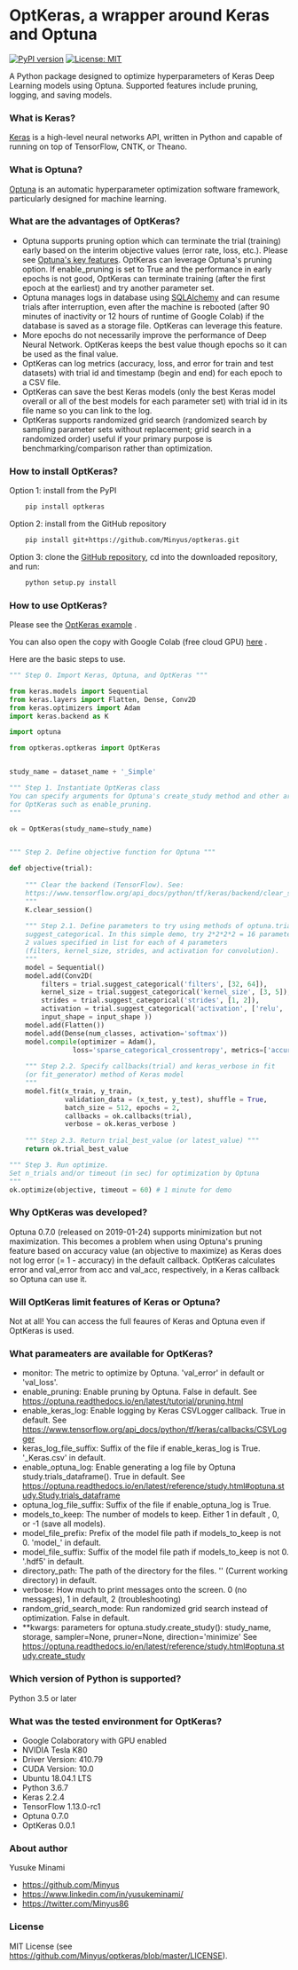 # OptKeras, a wrapper around Keras and Optuna

[![PyPI version](https://badge.fury.io/py/optkeras.svg)](https://badge.fury.io/py/optkeras)
[![License: MIT](https://img.shields.io/badge/License-MIT-yellow.svg)](https://opensource.org/licenses/MIT)

A Python package designed to optimize hyperparameters of Keras Deep Learning models using Optuna. Supported features include pruning, logging, and saving models.


### What is Keras?

[Keras](https://keras.io/) is a high-level neural networks API, written in Python and capable of running on top of TensorFlow, CNTK, or Theano.


### What is Optuna?

[Optuna](https://optuna.org/) is an automatic hyperparameter optimization software framework, particularly designed for machine learning. 


### What are the advantages of OptKeras?

- Optuna supports pruning option which can terminate the trial (training) early based on the interim objective values (error rate, loss, etc.). Please see [Optuna's key features](https://optuna.org/#key_features). OptKeras can leverage Optuna's pruning option. If enable_pruning is set to True and the performance in early epochs is not good, OptKeras can terminate training (after the first epoch at the earliest) and try another parameter set.
- Optuna manages logs in database using [SQLAlchemy](https://www.sqlalchemy.org/) and can resume trials after interruption, even after the machine is rebooted (after 90 minutes of inactivity or 12 hours of runtime of Google Colab) if the database is saved as a storage file. OptKeras can leverage this feature.
- More epochs do not necessarily improve the performance of Deep Neural Network. OptKeras keeps the best value though epochs so it can be used as the final value.
- OptKeras can log metrics (accuracy, loss, and error for train and test datasets) with trial id and timestamp (begin and end) for each epoch to a CSV file.
- OptKeras can save the best Keras models (only the best Keras model overall or all of the best models for each parameter set) with trial id in its file name so you can link to the log.
- OptKeras supports randomized grid search (randomized search by sampling parameter sets without replacement; grid search in a randomized order) useful if your primary purpose is benchmarking/comparison rather than optimization. 


### How to install OptKeras?

Option 1: install from the PyPI

```bash
	pip install optkeras
```

Option 2: install from the GitHub repository

```bash
	pip install git+https://github.com/Minyus/optkeras.git
```

Option 3: clone the [GitHub repository](https://github.com/Minyus/optkeras.git), cd into the downloaded repository, and run:

```bash
	python setup.py install
```

### How to use OptKeras?

Please see the [OptKeras example]( 
https://github.com/Minyus/optkeras/blob/master/examples/OptKeras_Example.ipynb
) .

You can also open the copy with Google Colab (free cloud GPU) [here]( 
https://colab.research.google.com/github/Minyus/optkeras/blob/master/examples/OptKeras_Example.ipynb
) .

Here are the basic steps to use.

```python
""" Step 0. Import Keras, Optuna, and OptKeras """

from keras.models import Sequential
from keras.layers import Flatten, Dense, Conv2D
from keras.optimizers import Adam
import keras.backend as K

import optuna

from optkeras.optkeras import OptKeras


study_name = dataset_name + '_Simple'

""" Step 1. Instantiate OptKeras class
You can specify arguments for Optuna's create_study method and other arguments 
for OptKeras such as enable_pruning. 
"""

ok = OptKeras(study_name=study_name)


""" Step 2. Define objective function for Optuna """

def objective(trial):
    
    """ Clear the backend (TensorFlow). See:
    https://www.tensorflow.org/api_docs/python/tf/keras/backend/clear_session
    """
    K.clear_session() 
    
    """ Step 2.1. Define parameters to try using methods of optuna.trial such as 
    suggest_categorical. In this simple demo, try 2*2*2*2 = 16 parameter sets: 
    2 values specified in list for each of 4 parameters 
    (filters, kernel_size, strides, and activation for convolution).
    """    
    model = Sequential()
    model.add(Conv2D(
        filters = trial.suggest_categorical('filters', [32, 64]), 
        kernel_size = trial.suggest_categorical('kernel_size', [3, 5]), 
        strides = trial.suggest_categorical('strides', [1, 2]), 
        activation = trial.suggest_categorical('activation', ['relu', 'linear']), 
        input_shape = input_shape ))
    model.add(Flatten())
    model.add(Dense(num_classes, activation='softmax'))
    model.compile(optimizer = Adam(), 
                loss='sparse_categorical_crossentropy', metrics=['accuracy'])
    
    """ Step 2.2. Specify callbacks(trial) and keras_verbose in fit 
    (or fit_generator) method of Keras model
    """
    model.fit(x_train, y_train, 
              validation_data = (x_test, y_test), shuffle = True,
              batch_size = 512, epochs = 2,
              callbacks = ok.callbacks(trial), 
              verbose = ok.keras_verbose )  
    
    """ Step 2.3. Return trial_best_value (or latest_value) """
    return ok.trial_best_value

""" Step 3. Run optimize. 
Set n_trials and/or timeout (in sec) for optimization by Optuna
"""
ok.optimize(objective, timeout = 60) # 1 minute for demo
```

### Why OptKeras was developed?

Optuna 0.7.0 (released on 2019-01-24) supports minimization but not maximization. This becomes a problem when using Optuna's pruning feature based on accuracy value (an objective to maximize) as Keras does not log error (= 1 - accuracy) in the default callback. OptKeras calculates error and val_error from acc and val_acc, respectively, in a Keras callback so Optuna can use it. 


### Will OptKeras limit features of Keras or Optuna?

Not at all! You can access the full feaures of Keras and Optuna even if OptKeras is used. 


### What parameaters are available for OptKeras?


- monitor: The metric to optimize by Optuna. 'val_error' in default or 'val_loss'.
- enable_pruning: Enable pruning by Optuna. False in default.
See https://optuna.readthedocs.io/en/latest/tutorial/pruning.html
- enable_keras_log: Enable logging by Keras CSVLogger callback. True in default.
See https://www.tensorflow.org/api_docs/python/tf/keras/callbacks/CSVLogger
- keras_log_file_suffix: Suffix of the file if enable_keras_log is True.
'_Keras.csv' in default.
- enable_optuna_log: Enable generating a log file by Optuna study.trials_dataframe().
True in default.
See https://optuna.readthedocs.io/en/latest/reference/study.html#optuna.study.Study.trials_dataframe
- optuna_log_file_suffix: Suffix of the file if enable_optuna_log is True.
- models_to_keep: The number of models to keep.
Either 1 in default , 0, or -1 (save all models).
- model_file_prefix: Prefix of the model file path if models_to_keep is not 0.
'model_' in default.
- model_file_suffix: Suffix of the model file path if models_to_keep is not 0.
'.hdf5' in default.
- directory_path: The path of the directory for the files.
'' (Current working directory) in default.
- verbose: How much to print messages onto the screen.
0 (no messages), 1 in default, 2 (troubleshooting)
- random_grid_search_mode: Run randomized grid search instead of optimization. False in default.
- **kwargs: parameters for optuna.study.create_study():
study_name, storage, sampler=None, pruner=None, direction='minimize'
See https://optuna.readthedocs.io/en/latest/reference/study.html#optuna.study.create_study


### Which version of Python is supported?
Python 3.5 or later

### What was the tested environment for OptKeras?

- Google Colaboratory with GPU enabled
- NVIDIA Tesla K80
- Driver Version: 410.79 
- CUDA Version: 10.0
- Ubuntu 18.04.1 LTS
- Python 3.6.7
- Keras 2.2.4
- TensorFlow 1.13.0-rc1
- Optuna 0.7.0
- OptKeras 0.0.1

### About author 

Yusuke Minami

- https://github.com/Minyus
- https://www.linkedin.com/in/yusukeminami/
- https://twitter.com/Minyus86


### License

MIT License (see https://github.com/Minyus/optkeras/blob/master/LICENSE).
